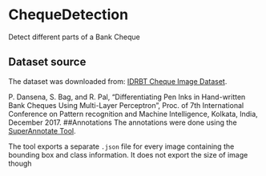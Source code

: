 # ChequeDetection
Detect different parts of a Bank Cheque
## Dataset source
The dataset was downloaded from: [IDRBT Cheque Image Dataset](https://www.idrbt.ac.in//icid.html).

P. Dansena, S. Bag, and R. Pal, “Differentiating Pen Inks in Hand-written Bank Cheques Using Multi-Layer Perceptron”, Proc. of 7th International Conference on Pattern recognition and Machine Intelligence, Kolkata, India, December 2017.
##Annotations
The annotations were done using the [SuperAnnotate Tool](https://superannotate.com/).

The tool exports a separate `.json` file for every image containing the bounding box and class information. It does not export the size of image though
